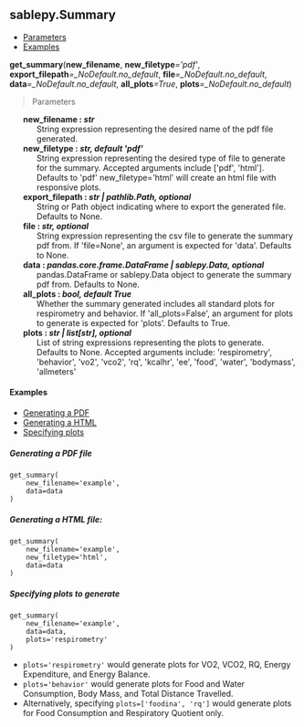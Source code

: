 ## sablepy.Summary

- [Parameters](#get-summary)
- [Examples](#examples)

<strong id='get-summary'>get_summary</strong>(<b>new_filename</b>, <b>new_filetype</b><i>='pdf'</i>, <b>export_filepath</b><i>=\_NoDefault.no_default</i>, <b>file</b><i>=\_NoDefault.no_default</i>, <b>data</b><i>=\_NoDefault.no_default</i>, <b>all_plots</b><i>=True</i>, <b>plots</b><i>=\_NoDefault.no_default</i>)

> Parameters

<ul style='list-style: none'>
    <li>
        <b>new_filename : <i>str</i></b>
        <ul style='list-style: none'>
            <li>String expression representing the desired name of the pdf file generated.</li>
        </ul>
    </li>
    <li>
        <b>new_filetype : <i>str, default 'pdf'</i></b>
        <ul style='list-style: none'>
            <li>String expression representing the desired type of file to generate for the summary. Accepted arguments include ['pdf', 'html']. Defaults to 'pdf' new_filetype='html' will create an html file with responsive plots.</li>
        </ul>
    </li>
    <li>
        <b>export_filepath : <i>str | pathlib.Path, optional</i></b>
        <ul style='list-style: none'>
            <li>String or Path object indicating where to export the generated file. Defaults to None.</li>
        </ul>
    </li>
    <li>
        <b>file : <i>str, optional</i></b>
        <ul style='list-style: none'>
            <li>String expression representing the csv file to generate the summary pdf from. If 'file=None', an argument is expected for 'data'. Defaults to None.</li>
        </ul>
    </li>
    <li>
        <b>data : <i>pandas.core.frame.DataFrame | sablepy.Data, optional</i></b>
        <ul style='list-style: none'>
            <li>pandas.DataFrame or sablepy.Data object to generate the summary pdf from. Defaults to None.</li>
        </ul>
    </li>
    <li>
        <b>all_plots : <i>bool, default True</i></b>
        <ul style='list-style: none'>
            <li>Whether the summary generated includes all standard plots for respirometry and behavior. If 'all_plots=False',
            an argument for plots to generate is expected for 'plots'. Defaults to True.</li>
        </ul>
    </li>
    <li>
        <b>plots : <i>str | list[str], optional</i></b>
        <ul style='list-style: none'>
            <li>List of string expressions representing the plots to generate. Defaults to None.
            Accepted arguments include: 'respirometry', 'behavior', 'vo2', 'vco2', 'rq', 'kcalhr', 'ee', 'food', 'water', 'bodymass', 'allmeters'</li>
        </ul>
    </li>
</ul>

#### Examples

- [Generating a PDF](#generating-a-pdf-file)
- [Generating a HTML](#generating-a-html-file)
- [Specifying plots](#specifying-plots-to-generate)

##### Generating a PDF file

```
get_summary(
    new_filename='example',
    data=data
)
```

##### Generating a HTML file:

```
get_summary(
    new_filename='example',
    new_filetype='html',
    data=data
)
```

##### Specifying plots to generate

```
get_summary(
    new_filename='example',
    data=data,
    plots='respirometry'
)
```

- `plots='respirometry'` would generate plots for VO2, VCO2, RQ, Energy Expenditure, and Energy Balance. 
- `plots='behavior'` would generate plots for Food and Water Consumption, Body Mass, and Total Distance Travelled.
- Alternatively, specifying `plots=['foodina', 'rq']` would generate plots for Food Consumption and Respiratory Quotient only.